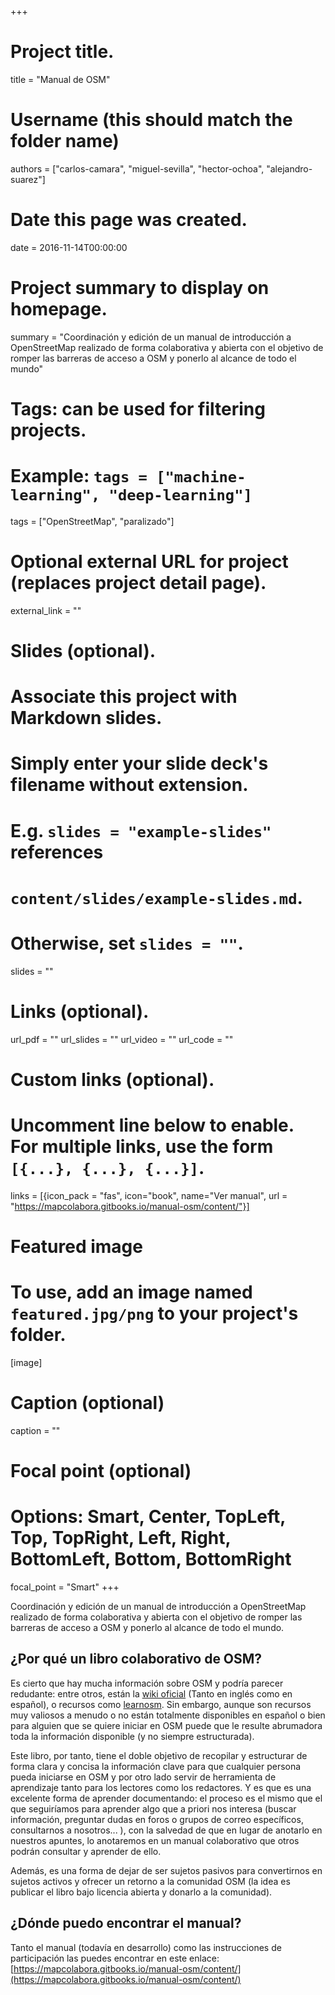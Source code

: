 +++
# Project title.
title = "Manual de OSM"

# Username (this should match the folder name)
authors = ["carlos-camara", "miguel-sevilla", "hector-ochoa", "alejandro-suarez"]

# Date this page was created.
date = 2016-11-14T00:00:00

# Project summary to display on homepage.
summary = "Coordinación y edición de un manual de introducción a OpenStreetMap realizado de forma colaborativa y abierta con el objetivo de romper las barreras de acceso a OSM y ponerlo al alcance de todo el mundo"

# Tags: can be used for filtering projects.
# Example: `tags = ["machine-learning", "deep-learning"]`
tags = ["OpenStreetMap", "paralizado"]

# Optional external URL for project (replaces project detail page).
external_link = ""


# Slides (optional).
#   Associate this project with Markdown slides.
#   Simply enter your slide deck's filename without extension.
#   E.g. `slides = "example-slides"` references
#   `content/slides/example-slides.md`.
#   Otherwise, set `slides = ""`.
slides = ""

# Links (optional).
url_pdf = ""
url_slides = ""
url_video = ""
url_code = ""

# Custom links (optional).
#   Uncomment line below to enable. For multiple links, use the form `[{...}, {...}, {...}]`.
links = [{icon_pack = "fas", icon="book", name="Ver manual", url = "https://mapcolabora.gitbooks.io/manual-osm/content/"}]


# Featured image
# To use, add an image named `featured.jpg/png` to your project's folder.
[image]
  # Caption (optional)
  caption = ""

  # Focal point (optional)
  # Options: Smart, Center, TopLeft, Top, TopRight, Left, Right, BottomLeft, Bottom, BottomRight
  focal_point = "Smart"
+++

Coordinación y edición de un manual de introducción a OpenStreetMap realizado de forma colaborativa y abierta con el objetivo de romper las barreras de acceso a OSM y ponerlo al alcance de todo el mundo.

## ¿Por qué un libro colaborativo de OSM?

Es cierto que hay mucha información sobre OSM y podría parecer redudante: entre otros, están la [wiki oficial](http://wiki.openstreetmap.org/) (Tanto en inglés como en español), o recursos como [learnosm](http://learnosm.org/). Sin embargo, aunque son recursos muy valiosos a menudo o no están totalmente disponibles en español o bien para alguien que se quiere iniciar en OSM puede que le resulte abrumadora toda la información disponible (y no siempre estructurada).

Este libro, por tanto, tiene el doble objetivo de recopilar y estructurar de forma clara y concisa la información clave para que cualquier persona pueda iniciarse en OSM y por otro lado servir de herramienta de aprendizaje tanto para los lectores como los redactores. Y es que es una excelente forma de aprender documentando: el proceso es el mismo que el que seguiríamos para aprender algo que a priori nos interesa (buscar información, preguntar dudas en foros o grupos de correo específicos, consultarnos a nosotros... ), con la salvedad de que en lugar de anotarlo en nuestros apuntes, lo anotaremos en un manual colaborativo que otros podrán consultar y aprender de ello.

Además, es una forma de dejar de ser sujetos pasivos para convertirnos en sujetos activos y ofrecer un retorno a la comunidad OSM (la idea es publicar el libro bajo licencia abierta y donarlo a la comunidad).

## ¿Dónde puedo encontrar el manual?

Tanto el manual (todavía en desarrollo) como las instrucciones de participación las puedes encontrar en este enlace: [https://mapcolabora.gitbooks.io/manual-osm/content/](https://mapcolabora.gitbooks.io/manual-osm/content/)
